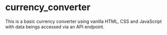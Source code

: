 # currency_converter
This is a basic currency converter using vanilla HTML, CSS and JavaScript with data beings accessed via an API endpoint.
